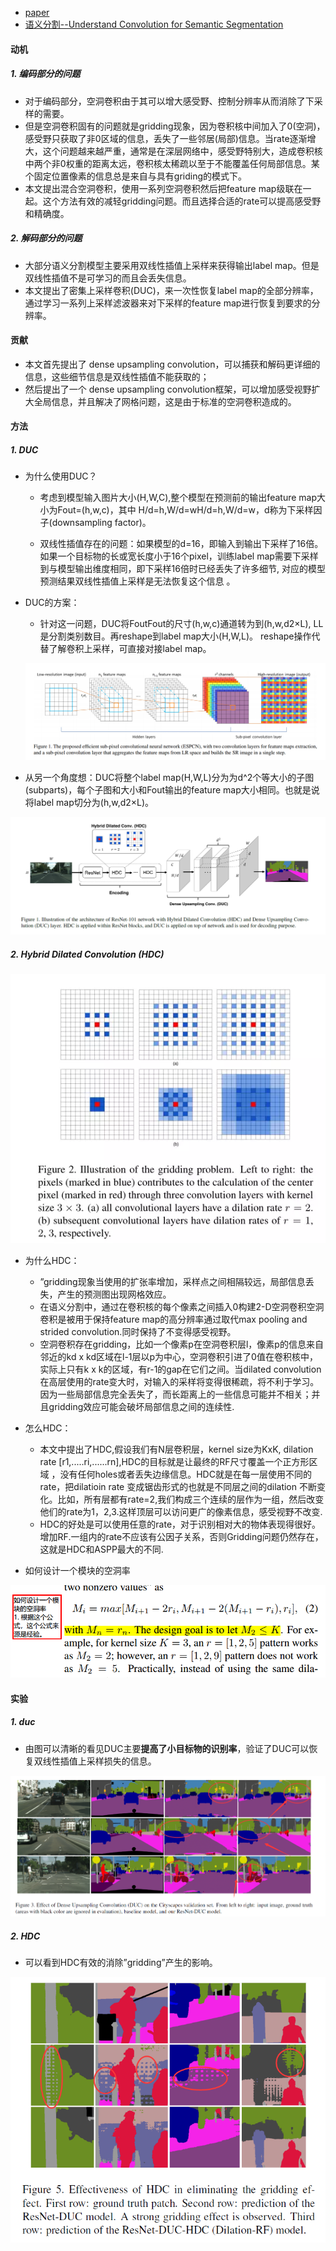 * [paper](paper/2018-Understanding%20Convolution%20for%20Semantic%20Segmentation.pdf)
* [语义分割--Understand Convolution for Semantic Segmentation](https://blog.csdn.net/u011974639/article/details/79460893)

#### 动机

##### 1. 编码部分的问题

* 对于编码部分，空洞卷积由于其可以增大感受野、控制分辨率从而消除了下采样的需要。
* 但是空洞卷积固有的问题就是gridding现象，因为卷积核中间加入了0(空洞)，感受野只获取了非0区域的信息，丢失了一些邻居(局部)信息。当rate逐渐增大，这个问题越来越严重，通常是在深层网络中，感受野特别大，造成卷积核中两个非0权重的距离太远，卷积核太稀疏以至于不能覆盖任何局部信息。某个固定位置像素的信息总是来自与具有griding的模式下。
* 本文提出混合空洞卷积，使用一系列空洞卷积然后把feature map级联在一起。这个方法有效的减轻gridding问题。而且选择合适的rate可以提高感受野和精确度。

##### 2. 解码部分的问题
* 大部分语义分割模型主要采用双线性插值上采样来获得输出label map。但是双线性插值不是可学习的而且会丢失信息。
* 本文提出了密集上采样卷积(DUC)，来一次性恢复label map的全部分辨率，通过学习一系列上采样滤波器来对下采样的feature map进行恢复到要求的分辨率。

#### 贡献

* 本文首先提出了 dense upsampling convolution，可以捕获和解码更详细的信息，这些细节信息是双线性插值不能获取的；
* 然后提出了一个 dense upsampling convolution框架，可以增加感受视野扩大全局信息，并且解决了网格问题，这是由于标准的空洞卷积造成的。

#### 方法

##### 1. DUC

* 为什么使用DUC？

  * 考虑到模型输入图片大小(H,W,C),整个模型在预测前的输出feature map大小为Fout=(h,w,c)，其中 H/d=h,W/d=wH/d=h,W/d=w，d称为下采样因子(downsampling factor)。

  * 双线性插值存在的问题：如果模型的d=16，即输入到输出下采样了16倍。如果一个目标物的长或宽长度小于16个pixel，训练label map需要下采样到与模型输出维度相同，即下采样16倍时已经丢失了许多细节, 对应的模型预测结果双线性插值上采样是无法恢复这个信息 。

* DUC的方案：

  * 针对这一问题，DUC将FoutFout的尺寸(h,w,c)通道转为到(h,w,d2×L), LL是分割类别数目。再reshape到label map大小(H,W,L)。 reshape操作代替了解卷积上采样，可直接对接label map。

  ![mark](readme/Understand_Convolution_for_Segmentation_DUC_01.png)

* 从另一个角度想：DUC将整个label map(H,W,L)分为为d^2个等大小的子图(subparts)，每个子图和大小和Fout输出的feature map大小相同。也就是说将label map切分为(h,w,d2×L)。

![mark](readme/Understand_Convolution_for_Segmentation_DUC_02.png)

##### 2.  Hybrid Dilated Convolution (HDC)

![img](readme/Understand_Convolution_for_Segmentation_HDC_01.png)

* 为什么HDC：
  * ”gridding现象当使用的扩张率增加，采样点之间相隔较远，局部信息丢失，产生的预测图出现网格效应。
  * 在语义分割中，通过在卷积核的每个像素之间插入0构建2-D空洞卷积空洞卷积是被用于保持feature map的高分辨率通过取代max pooling and strided convolution.同时保持了不变得感受视野。
  * 空洞卷积存在gridding，比如一个像素p在空洞卷积层l，像素p的信息来自邻近的kd x kd区域在l-1层以p为中心，空洞卷积引进了0值在卷积核中，实际上只有k x k的区域，有r-1的gap在它们之间。当dilated convolution在高层使用的rate变大时，对输入的采样将变得很稀疏，将不利于学习。因为一些局部信息完全丢失了，而长距离上的一些信息可能并不相关；并且gridding效应可能会破坏局部信息之间的连续性.

* 怎么HDC：
  * 本文中提出了HDC,假设我们有N层卷积层，kernel size为KxK, dilation rate [r1,.....ri,......rn],HDC的目标就是让最终的RF尺寸覆盖一个正方形区域 ，没有任何holes或者丢失边缘信息。HDC就是在每一层使用不同的rate，把dilatioin rate 变成锯齿形式的也就是不同层之间的dilation 不断变化。比如，所有层都有rate=2,我们构成三个连续的层作为一组，然后改变他们的rate为1，2,3.这样顶层可以访问更广的像素信息，感受视野不改变.
  * HDC的好处是可以使用任意的rate，对于识别相对大的物体表现得很好。增加RF.一组内的rate不应该有公因子关系，否则Gridding问题仍然存在，这就是HDC和ASPP最大的不同.
* 如何设计一个模块的空洞率

![1541307662929](readme/Understand_Convolution_for_Segmentation_HDC_如何设计一个模块的空洞率.png)

#### 实验

##### 1. duc

* 由图可以清晰的看见DUC主要**提高了小目标物的识别率**，验证了DUC可以恢复双线性插值上采样损失的信息。

![mark](readme/Understand_Convolution_for_Segmentation_DUC_实验.png)

##### 2. HDC

* 可以看到HDC有效的消除”gridding”产生的影响。

![mark](readme/Understand_Convolution_for_Segmentation_HDC_实验.png)